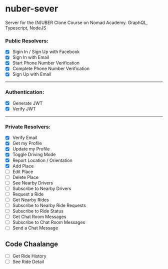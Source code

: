 # nuber-sever

Server for the (N)UBER Clone Course on Nomad Academy. GraphQL, Typescript, NodeJS

### Public Resolvers:

- [X] Sigin In / Sign Up with Facebook
- [X] Sign In with Email
- [X] Start Phone Number Verification
- [X] Complete Phone Number Verification
- [X] Sign Up with Email
--- 

### Authentication:

- [X] Generate JWT
- [X] Verify JWT

---

### Private Resolvers:

- [X] Verify Email
- [X] Get my Profile
- [X] Update my Profile
- [X] Toggle Driving Mode
- [X] Report Location / Orientation
- [X] Add Place
- [ ] Edit Place
- [ ] Delete Place
- [ ] See Nearby Drivers
- [ ] Subscribe to Nearby Drivers
- [ ] Request a Ride
- [ ] Get Nearby Rides
- [ ] Subscribe to Nearby Ride Requests
- [ ] Subscribe to Ride Status
- [ ] Get Chat Room Messages
- [ ] Subscribe to Chat Room Messages
- [ ] Send a Chat Message

## Code Chaalange

- [ ] Get Ride History
- [ ] See Ride Detail